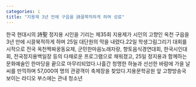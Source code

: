 ```yaml
---
categories: i
title: "지용제 3년 만에 구읍을 詩끌북적하게 하며 성료"
---
```

한국 현대시의 詩聖 정지용 시인을 기리는 제35회 지용제가 시인의 고향인 옥천 구읍을 3년 만에 시끌북적하게 하며 25일 대단원의 막을 내렸다.22일 학생그림그리기 대회를 시작으로 전국 옥천짝짜꿍동요제, 군민한마음노래자랑, 향토음식경연대회, 한국시인대회, 전국정지용백일장 등의 다채로운 프로그램으로 채워졌고, 25일 정지용과 함께하는 문화예술인 한마당을 끝으로 마무리되었다.나흘간 청명한 하늘과 선선한 바람에 가을 날씨를 만끽하며 57,000여 명의 관광객이 축제장을 찾았다.지용문학공원 앞 고향방송국 보이는 라디오 부스에는 관내 청소년